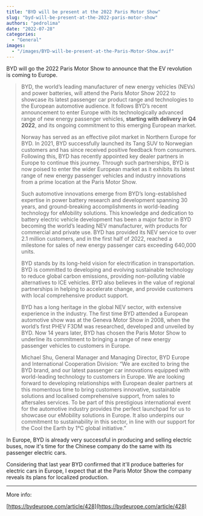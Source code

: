 ```yaml
---
title: "BYD will be present at the 2022 Paris Motor Show"
slug: "byd-will-be-present-at-the-2022-paris-motor-show"
authors: "pedrolima"
date: "2022-07-28"
categories:
  - "General"
images:
  - "/images/BYD-will-be-present-at-the-Paris-Motor-Show.avif"
---
```


BYD will go the 2022 Paris Motor Show to announce that the EV revolution is coming to Europe.

> BYD, the world’s leading manufacturer of new energy vehicles (NEVs) and power batteries, will attend the Paris Motor Show 2022 to showcase its latest passenger car product range and technologies to the European automotive audience. It follows BYD’s recent announcement to enter Europe with its technologically advanced range of new energy passenger vehicles, **starting with delivery in Q4 2022**, and its ongoing commitment to this emerging European market.
> 
> Norway has served as an effective pilot market in Northern Europe for BYD. In 2021, BYD successfully launched its Tang SUV to Norwegian customers and has since received positive feedback from consumers. Following this, BYD has recently appointed key dealer partners in Europe to continue this journey. Through such partnerships, BYD is now poised to enter the wider European market as it exhibits its latest range of new energy passenger vehicles and industry innovations from a prime location at the Paris Motor Show.
> 
> Such automotive innovations emerge from BYD’s long-established expertise in power battery research and development spanning 30 years, and ground-breaking accomplishments in world-leading technology for eMobility solutions. This knowledge and dedication to battery electric vehicle development has been a major factor in BYD becoming the world’s leading NEV manufacturer, with products for commercial and private use. BYD has provided its NEV service to over 2.1 million customers, and in the first half of 2022, reached a milestone for sales of new energy passenger cars exceeding 640,000 units.
> 
> BYD stands by its long-held vision for electrification in transportation. BYD is committed to developing and evolving sustainable technology to reduce global carbon emissions, providing non-polluting viable alternatives to ICE vehicles. BYD also believes in the value of regional partnerships in helping to accelerate change, and provide customers with local comprehensive product support.
> 
> BYD has a long heritage in the global NEV sector, with extensive experience in the industry. The first time BYD attended a European automotive show was at the Geneva Motor Show in 2008, when the world’s first PHEV F3DM was researched, developed and unveiled by BYD. Now 14 years later, BYD has chosen the Paris Motor Show to underline its commitment to bringing a range of new energy passenger vehicles to customers in Europe.
> 
> Michael Shu, General Manager and Managing Director, BYD Europe and International Cooperation Division: “We are excited to bring the BYD brand, and our latest passenger car innovations equipped with world-leading technology to customers in Europe. We are looking forward to developing relationships with European dealer partners at this momentous time to bring customers innovative, sustainable solutions and localised comprehensive support, from sales to aftersales services. To be part of this prestigious international event for the automotive industry provides the perfect launchpad for us to showcase our eMobility solutions in Europe. It also underpins our commitment to sustainability in this sector, in line with our support for the Cool the Earth by 1℃ global initiative.”

In Europe, BYD is already very successful in producing and selling electric buses, now it's time for the Chinese company do the same with its passenger electric cars.

Considering that last year BYD confirmed that it'll produce batteries for electric cars in Europe, I expect that at the Paris Motor Show the company reveals its plans for localized production.

---

More info:

[https://bydeurope.com/article/428](https://bydeurope.com/article/428)
